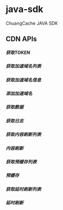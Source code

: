 # java-sdk
ChuangCache JAVA SDK

## CDN APIs

##### 获取TOKEN
##### 获取加速域名列表
##### 获取加速域名信息
##### 添加加速域名
##### 获取数据
##### 获取日志
##### 获取内容刷新列表
##### 内容刷新
##### 获取预缓存列表
##### 预缓存
##### 获取延时刷新列表
##### 延时刷新
